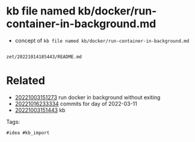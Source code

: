 # kb file named kb/docker/run-container-in-background.md

- concept of `kb file named kb/docker/run-container-in-background.md`

```
```

` zet/20221014185443/README.md `

# Related

- [20221003151273](/zet/20221003151273/README.md) run docker in background without exiting
- [20221016233334](/zet/20221016233334/README.md) commits for day of 2022-03-11
- [20221003151443](/zet/20221003151443/README.md) kb

Tags:

    #idea #kb_import
